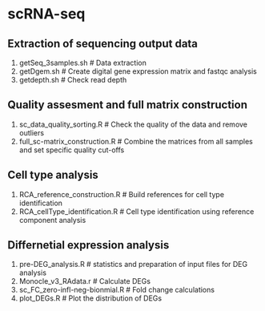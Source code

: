 # scRNA-seq
## Extraction of sequencing output data

1. getSeq_3samples.sh # Data extraction
2. getDgem.sh # Create digital gene expression matrix and fastqc analysis
3. getdepth.sh # Check read depth

## Quality assesment and full matrix construction

1. sc_data_quality_sorting.R # Check the quality of the data and remove outliers
2. full_sc-matrix_construction.R # Combine the matrices from all samples and set specific quality cut-offs

## Cell type analysis

1. RCA_reference_construction.R # Build references for cell type identification
2. RCA_cellType_identification.R # Cell type identification using reference component analysis

## Differnetial expression analysis 

1. pre-DEG_analysis.R # statistics and preparation of input files for DEG analysis  
2. Monocle_v3_RAdata.r # Calculate DEGs
3. sc_FC_zero-infl-neg-bionmial.R # Fold change calculations
4. plot_DEGs.R # Plot the distribution of DEGs
